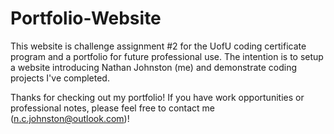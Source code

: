 # Portfolio-Website

This website is challenge assignment #2 for the UofU coding certificate program and a portfolio for future professional use. The intention is to setup a website introducing Nathan Johnston (me) and demonstrate coding projects I've completed.

Thanks for checking out my portfolio! If you have work opportunities or professional notes, please feel free to contact me (n.c.johnston@outlook.com)!
